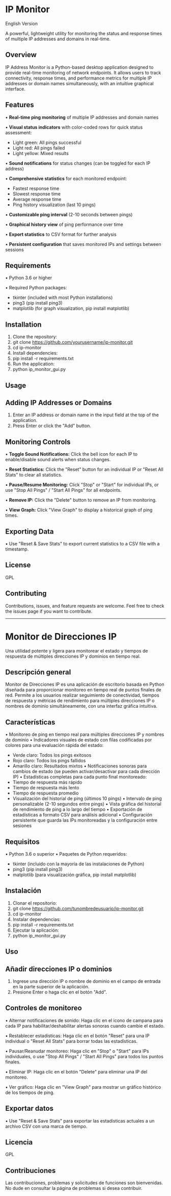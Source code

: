# IP Monitor 
English Version

A powerful, lightweight utility for monitoring the status and response times of multiple IP addresses and domains in real-time.
 
## Overview
IP Address Monitor is a Python-based desktop application designed to provide real-time monitoring of network endpoints. It allows users to track connectivity, response times, and performance metrics for multiple IP addresses or domain names simultaneously, with an intuitive graphical interface.

## Features
•	**Real-time ping monitoring** of multiple IP addresses and domain names

•	**Visual status indicators** with color-coded rows for quick status assessment: 
* Light green: All pings successful
*	Light red: All pings failed
*	Light yellow: Mixed results

•	**Sound notifications** for status changes (can be toggled for each IP address)

•	**Comprehensive statistics** for each monitored endpoint: 
*	Fastest response time
*	Slowest response time
*	Average response time
*	Ping history visualization (last 10 pings)
  
•	**Customizable ping interval** (2-10 seconds between pings)

•	**Graphical history view** of ping performance over time

•	**Export statistics** to CSV format for further analysis

•	**Persistent configuration** that saves monitored IPs and settings between sessions

## Requirements
•	Python 3.6 or higher

•	Required Python packages: 

*	tkinter (included with most Python installations)
*	ping3 (pip install ping3)
*	matplotlib (for graph visualization, pip install matplotlib)
  
## Installation
1.	Clone the repository:
2.	git clone https://github.com/yourusername/ip-monitor.git
3.	cd ip-monitor
4.	Install dependencies:
5.	pip install -r requirements.txt
6.	Run the application:
7.	python ip_monitor_gui.py
## Usage
## Adding IP Addresses or Domains
1.	Enter an IP address or domain name in the input field at the top of the application.
2.	Press Enter or click the "Add" button.
## Monitoring Controls
•	**Toggle Sound Notifications:** Click the bell icon for each IP to enable/disable sound alerts when status changes.

•	**Reset Statistics:** Click the "Reset" button for an individual IP or "Reset All Stats" to clear all statistics.

•	**Pause/Resume Monitoring:** Click "Stop" or "Start" for individual IPs, or use "Stop All Pings" / "Start All Pings" for all endpoints.

•	**Remove IP:** Click the "Delete" button to remove an IP from monitoring.

•	**View Graph:** Click "View Graph" to display a historical graph of ping times.

## Exporting Data
•	Use "Reset & Save Stats" to export current statistics to a CSV file with a timestamp.
## License
GPL
## Contributing
Contributions, issues, and feature requests are welcome. Feel free to check the issues page if you want to contribute.
________________________________________

# Monitor de Direcciones IP
Una utilidad potente y ligera para monitorear el estado y tiempos de respuesta de múltiples direcciones IP y dominios en tiempo real.
 
## Descripción general
Monitor de Direcciones IP es una aplicación de escritorio basada en Python diseñada para proporcionar monitoreo en tiempo real de puntos finales de red. Permite a los usuarios realizar seguimiento de conectividad, tiempos de respuesta y métricas de rendimiento para múltiples direcciones IP o nombres de dominio simultáneamente, con una interfaz gráfica intuitiva.
## Características
•	Monitoreo de ping en tiempo real para múltiples direcciones IP y nombres de dominio
•	Indicadores visuales de estado con filas codificadas por colores para una evaluación rápida del estado: 
*	Verde claro: Todos los pings exitosos
*	Rojo claro: Todos los pings fallidos
*	Amarillo claro: Resultados mixtos
•	Notificaciones sonoras para cambios de estado (se pueden activar/desactivar para cada dirección IP)
•	Estadísticas completas para cada punto final monitoreado: 
*	Tiempo de respuesta más rápido
*	Tiempo de respuesta más lento
*	Tiempo de respuesta promedio
*	Visualización del historial de ping (últimos 10 pings)
•	Intervalo de ping personalizable (2-10 segundos entre pings)
•	Vista gráfica del historial de rendimiento de ping a lo largo del tiempo
•	Exportación de estadísticas a formato CSV para análisis adicional
•	Configuración persistente que guarda las IPs monitoreadas y la configuración entre sesiones

## Requisitos

•	Python 3.6 o superior
•	Paquetes de Python requeridos: 
*	tkinter (incluido con la mayoría de las instalaciones de Python)
*	ping3 (pip install ping3)
*	matplotlib (para visualización gráfica, pip install matplotlib)

## Instalación

1.	Clonar el repositorio:
2.	git clone https://github.com/tunombredeusuario/ip-monitor.git
3.	cd ip-monitor
4.	Instalar dependencias:
5.	pip install -r requirements.txt
6.	Ejecutar la aplicación:
7.	python ip_monitor_gui.py	
## Uso

## Añadir direcciones IP o dominios

1.	Ingrese una dirección IP o nombre de dominio en el campo de entrada en la parte superior de la aplicación.
2.	Presione Enter o haga clic en el botón "Add".
## Controles de monitoreo

•	Alternar notificaciones de sonido: Haga clic en el icono de campana para cada IP para habilitar/deshabilitar alertas sonoras cuando cambie el estado.

•	Restablecer estadísticas: Haga clic en el botón "Reset" para una IP individual o "Reset All Stats" para borrar todas las estadísticas.

•	Pausar/Reanudar monitoreo: Haga clic en "Stop" o "Start" para IPs individuales, o use "Stop All Pings" / "Start All Pings" para todos los puntos finales.

•	Eliminar IP: Haga clic en el botón "Delete" para eliminar una IP del monitoreo.

•	Ver gráfico: Haga clic en "View Graph" para mostrar un gráfico histórico de los tiempos de ping.

## Exportar datos

•	Use "Reset & Save Stats" para exportar las estadísticas actuales a un archivo CSV con una marca de tiempo.
## Licencia
GPL
## Contribuciones
Las contribuciones, problemas y solicitudes de funciones son bienvenidas. No dude en consultar la página de problemas si desea contribuir.

